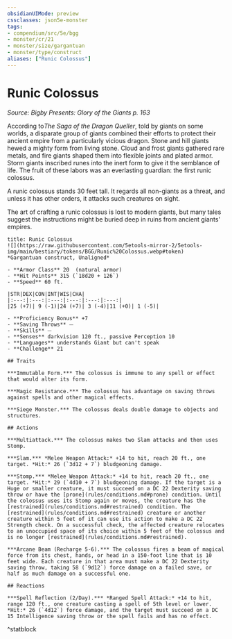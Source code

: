 ```yaml
---
obsidianUIMode: preview
cssclasses: json5e-monster
tags:
- compendium/src/5e/bgg
- monster/cr/21
- monster/size/gargantuan
- monster/type/construct
aliases: ["Runic Colossus"]
---
```

# Runic Colossus
*Source: Bigby Presents: Glory of the Giants p. 163*  

According to*The Saga of the Dragon Queller*, told by giants on some worlds, a disparate group of giants combined their efforts to protect their ancient empire from a particularly vicious dragon. Stone and hill giants hewed a mighty form from living stone. Cloud and frost giants gathered rare metals, and fire giants shaped them into flexible joints and plated armor. Storm giants inscribed runes into the inert form to give it the semblance of life. The fruit of these labors was an everlasting guardian: the first runic colossus.

A runic colossus stands 30 feet tall. It regards all non-giants as a threat, and unless it has other orders, it attacks such creatures on sight.

The art of crafting a runic colossus is lost to modern giants, but many tales suggest the instructions might be buried deep in ruins from ancient giants' empires.

```ad-statblock
title: Runic Colossus
![](https://raw.githubusercontent.com/5etools-mirror-2/5etools-img/main/bestiary/tokens/BGG/Runic%20Colossus.webp#token)
*Gargantuan construct, Unaligned*

- **Armor Class** 20  (natural armor)
- **Hit Points** 315 (`18d20 + 126`)
- **Speed** 60 ft.

|STR|DEX|CON|INT|WIS|CHA|
|:---:|:---:|:---:|:---:|:---:|:---:|
|25 (+7)| 9 (-1)|24 (+7)| 3 (-4)|11 (+0)| 1 (-5)|

- **Proficiency Bonus** +7
- **Saving Throws** ⏤
- **Skills** ⏤
- **Senses** darkvision 120 ft., passive Perception 10
- **Languages** understands Giant but can't speak
- **Challenge** 21

## Traits

***Immutable Form.*** The colossus is immune to any spell or effect that would alter its form.

***Magic Resistance.*** The colossus has advantage on saving throws against spells and other magical effects.

***Siege Monster.*** The colossus deals double damage to objects and structures.

## Actions

***Multiattack.*** The colossus makes two Slam attacks and then uses Stomp.

***Slam.*** *Melee Weapon Attack:* +14 to hit, reach 20 ft., one target. *Hit:* 26 (`3d12 + 7`) bludgeoning damage.

***Stomp.*** *Melee Weapon Attack:* +14 to hit, reach 20 ft., one target. *Hit:* 29 (`4d10 + 7`) bludgeoning damage. If the target is a Huge or smaller creature, it must succeed on a DC 22 Dexterity saving throw or have the [prone](rules/conditions.md#prone) condition. Until the colossus uses its Stomp again or moves, the creature has the [restrained](rules/conditions.md#restrained) condition. The [restrained](rules/conditions.md#restrained) creature or another creature within 5 feet of it can use its action to make a DC 22 Strength check. On a successful check, the affected creature relocates to an unoccupied space of its choice within 5 feet of the colossus and is no longer [restrained](rules/conditions.md#restrained).

***Arcane Beam (Recharge 5-6).*** The colossus fires a beam of magical force from its chest, hands, or head in a 150-foot line that is 10 feet wide. Each creature in that area must make a DC 22 Dexterity saving throw, taking 58 (`9d12`) force damage on a failed save, or half as much damage on a successful one.

## Reactions

***Spell Reflection (2/Day).*** *Ranged Spell Attack:* +14 to hit, range 120 ft., one creature casting a spell of 5th level or lower. *Hit:* 26 (`4d12`) force damage, and the target must succeed on a DC 15 Intelligence saving throw or the spell fails and has no effect.
```
^statblock